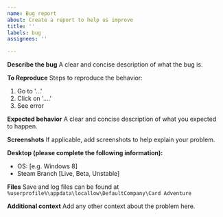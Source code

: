 ```yaml
---
name: Bug report
about: Create a report to help us improve
title: ''
labels: bug
assignees: ''

---
```


**Describe the bug**
A clear and concise description of what the bug is.

**To Reproduce**
Steps to reproduce the behavior:
1. Go to '...'
2. Click on '....'
4. See error

**Expected behavior**
A clear and concise description of what you expected to happen.

**Screenshots**
If applicable, add screenshots to help explain your problem.

**Desktop (please complete the following information):**
 - OS: [e.g. Windows 8]
 - Steam Branch [Live, Beta, Unstable]

**Files**
Save and log files can be found at `%userprofile%\appdata\locallow\DefaultCompany\Card Adventure`

**Additional context**
Add any other context about the problem here.
